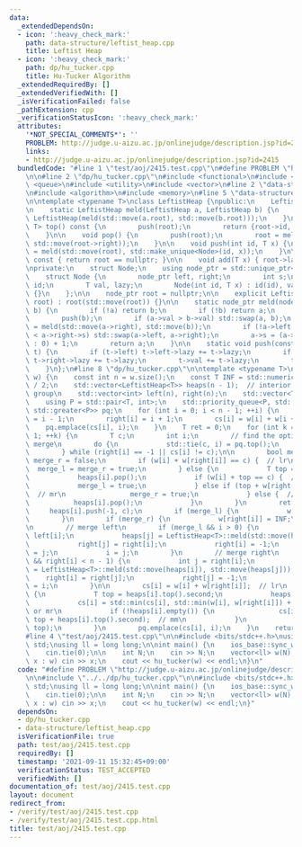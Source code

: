 ```yaml
---
data:
  _extendedDependsOn:
  - icon: ':heavy_check_mark:'
    path: data-structure/leftist_heap.cpp
    title: Leftist Heap
  - icon: ':heavy_check_mark:'
    path: dp/hu_tucker.cpp
    title: Hu-Tucker Algorithm
  _extendedRequiredBy: []
  _extendedVerifiedWith: []
  _isVerificationFailed: false
  _pathExtension: cpp
  _verificationStatusIcon: ':heavy_check_mark:'
  attributes:
    '*NOT_SPECIAL_COMMENTS*': ''
    PROBLEM: http://judge.u-aizu.ac.jp/onlinejudge/description.jsp?id=2415
    links:
    - http://judge.u-aizu.ac.jp/onlinejudge/description.jsp?id=2415
  bundledCode: "#line 1 \"test/aoj/2415.test.cpp\"\n#define PROBLEM \"http://judge.u-aizu.ac.jp/onlinejudge/description.jsp?id=2415\"\
    \n\n#line 2 \"dp/hu_tucker.cpp\"\n#include <functional>\n#include <limits>\n#include\
    \ <queue>\n#include <utility>\n#include <vector>\n#line 2 \"data-structure/leftist_heap.cpp\"\
    \n#include <algorithm>\n#include <memory>\n#line 5 \"data-structure/leftist_heap.cpp\"\
    \n\ntemplate <typename T>\nclass LeftistHeap {\npublic:\n    LeftistHeap() = default;\n\
    \n    static LeftistHeap meld(LeftistHeap a, LeftistHeap b) {\n        return\
    \ LeftistHeap(meld(std::move(a.root), std::move(b.root)));\n    }\n\n    std::pair<int,\
    \ T> top() const {\n        push(root);\n        return {root->id, root->val};\n\
    \    }\n\n    void pop() {\n        push(root);\n        root = meld(std::move(root->left),\
    \ std::move(root->right));\n    }\n\n    void push(int id, T x) {\n        root\
    \ = meld(std::move(root), std::make_unique<Node>(id, x));\n    }\n\n    bool empty()\
    \ const { return root == nullptr; }\n\n    void add(T x) { root->lazy += x; }\n\
    \nprivate:\n    struct Node;\n    using node_ptr = std::unique_ptr<Node>;\n\n\
    \    struct Node {\n        node_ptr left, right;\n        int s;\n        int\
    \ id;\n        T val, lazy;\n        Node(int id, T x) : id(id), val(x), lazy(0)\
    \ {}\n    };\n\n    node_ptr root = nullptr;\n\n    explicit LeftistHeap(node_ptr\
    \ root) : root(std::move(root)) {}\n\n    static node_ptr meld(node_ptr a, node_ptr\
    \ b) {\n        if (!a) return b;\n        if (!b) return a;\n        push(a);\n\
    \        push(b);\n        if (a->val > b->val) std::swap(a, b);\n        a->right\
    \ = meld(std::move(a->right), std::move(b));\n        if (!a->left || a->left->s\
    \ < a->right->s) std::swap(a->left, a->right);\n        a->s = (a->right ? a->right->s\
    \ : 0) + 1;\n        return a;\n    }\n\n    static void push(const node_ptr&\
    \ t) {\n        if (t->left) t->left->lazy += t->lazy;\n        if (t->right)\
    \ t->right->lazy += t->lazy;\n        t->val += t->lazy;\n        t->lazy = 0;\n\
    \    }\n};\n#line 8 \"dp/hu_tucker.cpp\"\n\ntemplate <typename T>\nT hu_tucker(std::vector<T>\
    \ w) {\n    const int n = w.size();\n    const T INF = std::numeric_limits<T>::max()\
    \ / 2;\n    std::vector<LeftistHeap<T>> heaps(n - 1);  // interior nodes in each\
    \ group\n    std::vector<int> left(n), right(n);\n    std::vector<T> cs(n - 1);\n\
    \    using P = std::pair<T, int>;\n    std::priority_queue<P, std::vector<P>,\
    \ std::greater<P>> pq;\n    for (int i = 0; i < n - 1; ++i) {\n        left[i]\
    \ = i - 1;\n        right[i] = i + 1;\n        cs[i] = w[i] + w[i + 1];\n    \
    \    pq.emplace(cs[i], i);\n    }\n    T ret = 0;\n    for (int k = 0; k < n -\
    \ 1; ++k) {\n        T c;\n        int i;\n        // find the optimal nodes to\
    \ merge\n        do {\n            std::tie(c, i) = pq.top();\n            pq.pop();\n\
    \        } while (right[i] == -1 || cs[i] != c);\n\n        bool merge_l = false,\
    \ merge_r = false;\n        if (w[i] + w[right[i]] == c) {  // lr\n          \
    \  merge_l = merge_r = true;\n        } else {\n            T top = heaps[i].top().second;\n\
    \            heaps[i].pop();\n            if (w[i] + top == c) {  // lm\n    \
    \            merge_l = true;\n            } else if (top + w[right[i]] == c) {\
    \  // mr\n                merge_r = true;\n            } else {  // mm\n     \
    \           heaps[i].pop();\n            }\n        }\n        ret += c;\n   \
    \     heaps[i].push(-1, c);\n        if (merge_l) {\n            w[i] = INF;\n\
    \        }\n        if (merge_r) {\n            w[right[i]] = INF;\n        }\n\
    \n        // merge left\n        if (merge_l && i > 0) {\n            int j =\
    \ left[i];\n            heaps[j] = LeftistHeap<T>::meld(std::move(heaps[j]), std::move(heaps[i]));\n\
    \            right[j] = right[i];\n            right[i] = -1;\n            left[right[j]]\
    \ = j;\n            i = j;\n        }\n        // merge right\n        if (merge_r\
    \ && right[i] < n - 1) {\n            int j = right[i];\n            heaps[i]\
    \ = LeftistHeap<T>::meld(std::move(heaps[i]), std::move(heaps[j]));\n        \
    \    right[i] = right[j];\n            right[j] = -1;\n            left[right[i]]\
    \ = i;\n        }\n\n        cs[i] = w[i] + w[right[i]];  // lr\n        if (!heaps[i].empty())\
    \ {\n            T top = heaps[i].top().second;\n            heaps[i].pop();\n\
    \            cs[i] = std::min(cs[i], std::min(w[i], w[right[i]]) + top);  // lm\
    \ or mr\n            if (!heaps[i].empty()) {\n                cs[i] = std::min(cs[i],\
    \ top + heaps[i].top().second);  // mm\n            }\n            heaps[i].push(-1,\
    \ top);\n        }\n        pq.emplace(cs[i], i);\n    }\n    return ret;\n}\n\
    #line 4 \"test/aoj/2415.test.cpp\"\n\n#include <bits/stdc++.h>\nusing namespace\
    \ std;\nusing ll = long long;\n\nint main() {\n    ios_base::sync_with_stdio(false);\n\
    \    cin.tie(0);\n\n    int N;\n    cin >> N;\n    vector<ll> w(N);\n    for (auto&\
    \ x : w) cin >> x;\n    cout << hu_tucker(w) << endl;\n}\n"
  code: "#define PROBLEM \"http://judge.u-aizu.ac.jp/onlinejudge/description.jsp?id=2415\"\
    \n\n#include \"../../dp/hu_tucker.cpp\"\n\n#include <bits/stdc++.h>\nusing namespace\
    \ std;\nusing ll = long long;\n\nint main() {\n    ios_base::sync_with_stdio(false);\n\
    \    cin.tie(0);\n\n    int N;\n    cin >> N;\n    vector<ll> w(N);\n    for (auto&\
    \ x : w) cin >> x;\n    cout << hu_tucker(w) << endl;\n}"
  dependsOn:
  - dp/hu_tucker.cpp
  - data-structure/leftist_heap.cpp
  isVerificationFile: true
  path: test/aoj/2415.test.cpp
  requiredBy: []
  timestamp: '2021-09-11 15:32:45+09:00'
  verificationStatus: TEST_ACCEPTED
  verifiedWith: []
documentation_of: test/aoj/2415.test.cpp
layout: document
redirect_from:
- /verify/test/aoj/2415.test.cpp
- /verify/test/aoj/2415.test.cpp.html
title: test/aoj/2415.test.cpp
---
```

